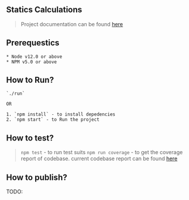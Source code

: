 ## Statics Calculations

> Project documentation can be found [here](https://github.com/akumbhani66/coding-challenge/blob/feature/data-calculation/instructions.md)

## Prerequestics 
    * Node v12.0 or above
    * NPM v5.0 or above

## How to Run?
    `./run`

    OR

    1. `npm install` - to install depedencies
    2. `npm start` - to Run the project

## How to test?
   > `npm test` - to run test suits
   > `npm run coverage` - to get the coverage report of codebase.
   > current codebase report can be found [here](https://github.com/akumbhani66/coding-challenge/blob/feature/data-calculation/tests/test-report/index.html) 
   

## How to publish?
TODO: